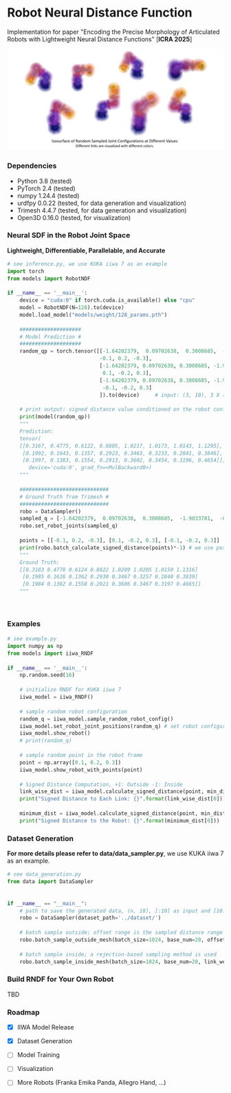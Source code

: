# Robot Neural Distance Function

Implementation for paper "Encoding the Precise Morphology of Articulated Robots with Lightweight Neural Distance Functions" [**ICRA 2025**] 

![Screenshot from 2025-02-05 17-33-40](./media/examples.png)



### Dependencies

- Python 3.8 (tested)
- PyTorch 2.4 (tested)
- numpy 1.24.4 (tested)
- urdfpy 0.0.22 (tested, for data generation and visualization)
- Trimesh 4.4.7 (tested, for data generation and visualization)
- Open3D 0.16.0 (tested, for visualization) 



### Neural SDF in the Robot Joint Space

**Lightweight, Differentiable, Parallelable, and Accurate**

```python
# see inference.py, we use KUKA iiwa 7 as an example
import torch
from models import RobotNDF

if __name__ == '__main__':
    device = "cuda:0" if torch.cuda.is_available() else "cpu"
    model = RobotNDF(N=128).to(device)
    model.load_model("models/weight/128_params.pth")
	
    ####################
    # Model Prediction #
    ####################
    random_qp = torch.tensor([[-1.64202379,  0.09702638,  0.3008685,  -1.9033781,  -0.82645173, -1.15995584, 1.15286252,
                              -0.1, 0.2, -0.3],
                              [-1.64202379, 0.09702638, 0.3008685, -1.9033781, -0.82645173, -1.15995584, 1.15286252,
                               0.1, -0.2, 0.3],
                              [-1.64202379, 0.09702638, 0.3008685, -1.9033781, -0.82645173, -1.15995584, 1.15286252,
                               -0.1, -0.2, 0.3]
                              ]).to(device)     # input: (3, 10), 3 X (joint state,7 + query point,3)
	
    # print output: signed distance value conditioned on the robot configuraiton for each query point
    print(model(random_qp))
    """
	Prediction: 
	tensor(
	[[0.3167, 0.4775, 0.6122, 0.8805, 1.0217, 1.0173, 1.0143, 1.1295],
     [0.1992, 0.1643, 0.1357, 0.2923, 0.3463, 0.3233, 0.2841, 0.3846],
     [0.1997, 0.1383, 0.1554, 0.2913, 0.3602, 0.3454, 0.3196, 0.4654]],
       device='cuda:0', grad_fn=<MulBackward0>)
    """
    
    #############################
    # Ground Truth from Trimesh #
    #############################
    robo = DataSampler()
    sampled_q = [-1.64202379,  0.09702638,  0.3008685,  -1.9033781,  -0.82645173, -1.15995584, 1.15286252]
    robo.set_robot_joints(sampled_q)

    points = [[-0.1, 0.2, -0.3], [0.1, -0.2, 0.3], [-0.1, -0.2, 0.3]]
    print(robo.batch_calculate_signed_distance(points)*-1) # we use positive denote outside
    """
    Ground Truth: 
    [[0.3183 0.4778 0.6124 0.8822 1.0209 1.0205 1.0150 1.1316]
     [0.1985 0.1626 0.1362 0.2930 0.3467 0.3257 0.2840 0.3839]
     [0.1984 0.1382 0.1558 0.2921 0.3606 0.3467 0.3197 0.4665]]
    """

    
```



### Examples

```python
# see example.py
import numpy as np
from models import iiwa_RNDF

if __name__ == '__main__':
    np.random.seed(16)

    # initialize RNDF for KUKA iiwa 7
    iiwa_model = iiwa_RNDF()

    # sample random robot configuration
    random_q = iiwa_model.sample_random_robot_config()
    iiwa_model.set_robot_joint_positions(random_q) # set robot configuration
    iiwa_model.show_robot()
    # print(random_q)

    # sample random point in the robot frame
    point = np.array([0.1, 0.2, 0.3])
    iiwa_model.show_robot_with_points(point)

    # Signed Distance Computation, +1: Outside -1: Inside
    link_wise_dist = iiwa_model.calculate_signed_distance(point, min_dist=False)
    print("Signed Distance to Each Link: {}".format(link_wise_dist[0]))

    minimum_dist = iiwa_model.calculate_signed_distance(point, min_dist=True)
    print("Signed Distance to the Robot: {}".format(minimum_dist[0]))
```



### Dataset Generation

**For more details please refer to data/data_sampler.py**, we use KUKA iiwa 7 as an example.

```python
# see data_generation.py
from data import DataSampler


if __name__ == "__main__":
    # path to save the generated data, (n, 18), [:10] as input and [10:] as sdf
    robo = DataSampler(dataset_path='../dataset/')
    
    # batch sample outside; offset range is the sampled distance range for each link
    robo.batch_sample_outside_mesh(batch_size=1024, base_num=20, offset_range=[0., 0.1])

    # batch sample inside; a rejection-based sampling method is used
    robo.batch_sample_inside_mesh(batch_size=1024, base_num=20, link_weights=[1, 1, 1, 1, 1, 2, 1, 1])
```



### Build RNDF for Your Own Robot

TBD





### Roadmap

- [x] IIWA Model Release

- [x] Dataset Generation

- [ ] Model Training 

- [ ] Visualization

- [ ] More Robots (Franka Emika Panda, Allegro Hand, ...)

  


